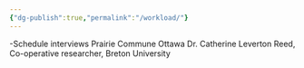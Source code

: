 ```yaml
---
{"dg-publish":true,"permalink":"/workload/"}
---
```


-Schedule interviews
Prairie Commune Ottawa 
Dr. Catherine Leverton Reed, Co-operative researcher, Breton University 